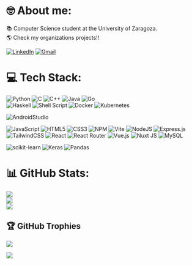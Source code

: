 # 🤓 About me: 
📚 Computer Science student at the University of Zaragoza. <br>
🌎 Check my organizations projects!!

[![LinkedIn](https://img.shields.io/badge/LinkedIn-%230077B5.svg?logo=linkedin&logoColor=white)](https://www.linkedin.com/in/javier-sin-pelayo)
[![Gmail](https://img.shields.io/badge/Gmail-%2354405F.svg?logo=Gmail&logoColor=red)](mailto:javiersinpelayo@gmail.com)

# 💻 Tech Stack:
![Python](https://img.shields.io/badge/python-3670A0?style=for-the-badge&logo=python&logoColor=ffdd54) 
![C](https://img.shields.io/badge/c-%2300599C.svg?style=for-the-badge&logo=c&logoColor=white) 
![C++](https://img.shields.io/badge/c++-%2300599C.svg?style=for-the-badge&logo=c%2B%2B&logoColor=white) 
![Java](https://img.shields.io/badge/java-%23ED8B00.svg?style=for-the-badge&logo=openjdk&logoColor=white) 
![Go](https://img.shields.io/badge/go-%2300ADD8.svg?style=for-the-badge&logo=go&logoColor=white)  
![Haskell](https://img.shields.io/badge/Haskell-5e5086?style=for-the-badge&logo=haskell&logoColor=white) 
![Shell Script](https://img.shields.io/badge/shell_script-%23121011.svg?style=for-the-badge&logo=gnu-bash&logoColor=white) 
![Docker](https://img.shields.io/badge/docker-%230db7ed.svg?style=for-the-badge&logo=docker&logoColor=white) 
![Kubernetes](https://img.shields.io/badge/kubernetes-%23326ce5.svg?style=for-the-badge&logo=kubernetes&logoColor=white)

![AndroidStudio](https://img.shields.io/badge/Android_Studio-3DDC84?style=for-the-badge&logo=android-studio&logoColor=white)

![JavaScript](https://img.shields.io/badge/javascript-%23323330.svg?style=for-the-badge&logo=javascript&logoColor=%23F7DF1E) 
![HTML5](https://img.shields.io/badge/html5-%23E34F26.svg?style=for-the-badge&logo=html5&logoColor=white) 
![CSS3](https://img.shields.io/badge/css3-%231572B6.svg?style=for-the-badge&logo=css3&logoColor=white) 
![NPM](https://img.shields.io/badge/NPM-%23CB3837.svg?style=for-the-badge&logo=npm&logoColor=white) 
![Vite](https://img.shields.io/badge/vite-%23646CFF.svg?style=for-the-badge&logo=vite&logoColor=white) 
![NodeJS](https://img.shields.io/badge/node.js-6DA55F?style=for-the-badge&logo=node.js&logoColor=white) 
![Express.js](https://img.shields.io/badge/express.js-%23404d59.svg?style=for-the-badge&logo=express&logoColor=%2361DAFB) 
![TailwindCSS](https://img.shields.io/badge/tailwindcss-%2338B2AC.svg?style=for-the-badge&logo=tailwind-css&logoColor=white) 
![React](https://img.shields.io/badge/react-%2320232a.svg?style=for-the-badge&logo=react&logoColor=%2361DAFB) 
![React Router](https://img.shields.io/badge/React_Router-CA4245?style=for-the-badge&logo=react-router&logoColor=white) 
![Vue.js](https://img.shields.io/badge/vue.js-%2335495e.svg?style=for-the-badge&logo=vuedotjs&logoColor=%234FC08D) 
![Nuxt JS](https://img.shields.io/badge/Nuxt-002E3B?style=for-the-badge&logo=nuxt.js&logoColor=#00DC82)
![MySQL](https://img.shields.io/badge/mysql-%2300000f.svg?style=for-the-badge&logo=mysql&logoColor=white) 

![scikit-learn](https://img.shields.io/badge/scikit--learn-%23F7931E.svg?style=for-the-badge&logo=scikit-learn&logoColor=white) 
![Keras](https://img.shields.io/badge/Keras-%23D00000.svg?style=for-the-badge&logo=Keras&logoColor=white) 
![Pandas](https://img.shields.io/badge/pandas-%23150458.svg?style=for-the-badge&logo=pandas&logoColor=white)   
# 📊 GitHub Stats:
![](https://github-readme-stats.vercel.app/api?username=javisin22&theme=dark&hide_border=false&include_all_commits=false&count_private=true) <br>
![](https://github-readme-streak-stats.herokuapp.com/?user=javisin22&theme=dark&hide_border=false)<br/>
![](https://github-readme-stats.vercel.app/api/top-langs/?username=javisin22&theme=dark&hide_border=false&include_all_commits=true&count_private=true&layout=compact)

## 🏆 GitHub Trophies
![](https://github-profile-trophy.vercel.app/?username=javisin22&theme=discord&no-frame=true&no-bg=true&margin-w=4)

[![](https://visitcount.itsvg.in/api?id=javisin22&label=Profile%20Views&color=3&icon=2&pretty=true)](https://visitcount.itsvg.in)


